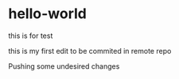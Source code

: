 # hello-world
this is for test

this is my first edit to be commited in remote repo

Pushing some undesired changes
